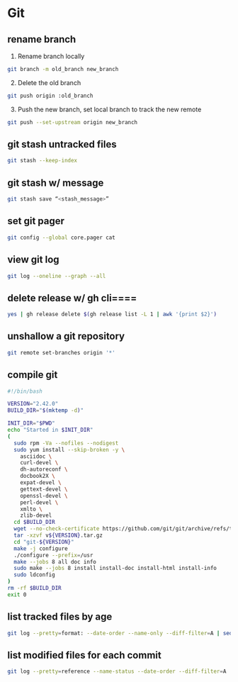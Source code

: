 # Git

## rename branch

1. Rename branch locally

```bash  
git branch -m old_branch new_branch
```

2. Delete the old branch

```bash
git push origin :old_branch
```

3. Push the new branch, set local branch to track the new remote

```bash  
git push --set-upstream origin new_branch
```

## git stash untracked files

```bash
git stash --keep-index 
```

## git stash w/ message

```bash
git stash save “<stash_message>” 
```

## set git pager

```bash
git config --global core.pager cat
```

## view git log

```bash
git log --oneline --graph --all
```

## delete release w/ gh cli====

```bash
yes | gh release delete $(gh release list -L 1 | awk '{print $2}')
```

## unshallow a git repository

```bash
git remote set-branches origin '*'
```

## compile git

```bash
#!/bin/bash

VERSION="2.42.0"
BUILD_DIR="$(mktemp -d)"

INIT_DIR="$PWD"
echo "Started in $INIT_DIR"
(
  sudo rpm -Va --nofiles --nodigest
  sudo yum install --skip-broken -y \
    asciidoc \
    curl-devel \
    dh-autoreconf \
    docbook2X \
    expat-devel \
    gettext-devel \
    openssl-devel \
    perl-devel \
    xmlto \
    zlib-devel
  cd $BUILD_DIR
  wget --no-check-certificate https://github.com/git/git/archive/refs/tags/v${VERSION}.tar.gz
  tar -xzvf v${VERSION}.tar.gz
  cd "git-${VERSION}"
  make -j configure
  ./configure --prefix=/usr
  make --jobs 8 all doc info
  sudo make --jobs 8 install install-doc install-html install-info
  sudo ldconfig
)
rm -rf $BUILD_DIR
exit 0
```

## list tracked files by age

```bash
git log --pretty=format: --date-order --name-only --diff-filter=A | sed '/^$/d'
```

## list modified files for each commit

```bash
git log --pretty=reference --name-status --date-order --diff-filter=A
```
